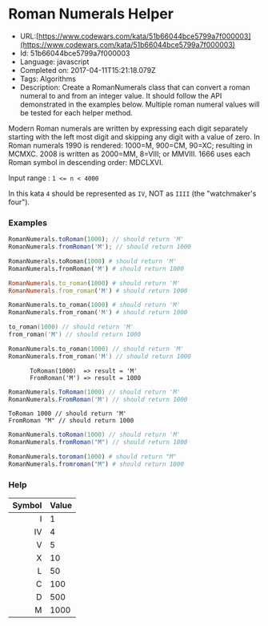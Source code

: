 # Roman Numerals Helper

 - URL:[https://www.codewars.com/kata/51b66044bce5799a7f000003](https://www.codewars.com/kata/51b66044bce5799a7f000003)
 - Id: 51b66044bce5799a7f000003
 - Language: javascript
 - Completed on: 2017-04-11T15:21:18.079Z
 - Tags: Algorithms
 - Description:
Create a RomanNumerals class that can convert a roman numeral to and from an integer value.  It should follow the API demonstrated in the examples below. Multiple roman numeral values will be tested for each helper method. 

Modern Roman numerals are written by expressing each digit separately starting with the left most digit and skipping any digit with a value of zero. In Roman numerals 1990 is rendered: 1000=M, 900=CM, 90=XC; resulting in MCMXC. 2008 is written as 2000=MM, 8=VIII; or MMVIII. 1666 uses each Roman symbol in descending order: MDCLXVI.

Input range : `1 <= n < 4000`

In this kata `4` should be represented as `IV`, NOT as `IIII` (the "watchmaker's four").
 

### Examples

```javascript
RomanNumerals.toRoman(1000); // should return 'M'
RomanNumerals.fromRoman('M'); // should return 1000
```
```coffeescript
RomanNumerals.toRoman(1000) # should return 'M'
RomanNumerals.fromRoman('M') # should return 1000
```
```ruby
RomanNumerals.to_roman(1000) # should return 'M'
RomanNumerals.from_roman('M') # should return 1000
```
```python
RomanNumerals.to_roman(1000) # should return 'M'
RomanNumerals.from_roman('M') # should return 1000
```
```c
to_roman(1000) // should return 'M'
from_roman('M') // should return 1000
```
```c++
RomanNumerals.to_roman(1000) // should return 'M'
RomanNumerals.from_roman('M') // should return 1000
```
```cobol
      ToRoman(1000)  => result = 'M'
      FromRoman('M') => result = 1000
```
```c#
RomanNumerals.ToRoman(1000) // should return 'M'
RomanNumerals.FromRoman('M') // should return 1000
```
```f#
ToRoman 1000 // should return 'M'
FromRoman "M" // should return 1000
```
```java
RomanNumerals.toRoman(1000) // should return 'M'
RomanNumerals.fromRoman("M") // should return 1000
```
```julia
RomanNumerals.toroman(1000) # should return "M"
RomanNumerals.fromroman("M") # should return 1000
```

### Help

| Symbol | Value |
|-------:|:------|
| I	  |  1    |
| IV  |  4    |
| V	  |  5    |
| X	  |  10   |
| L	  |  50   |
| C	  |  100  |
| D	  |  500  |
| M	  |  1000 |

